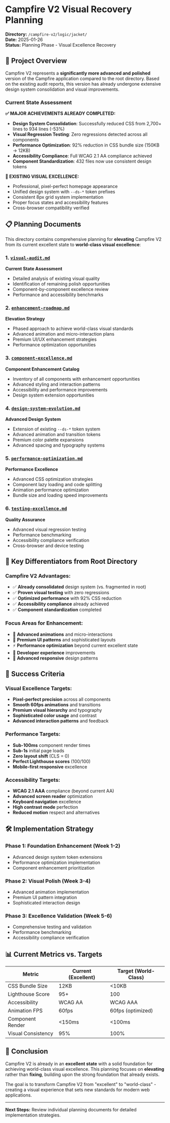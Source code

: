# Campfire V2 Visual Recovery Planning

**Directory:** `/campfire-v2/logic/jacket/`  
**Date:** 2025-01-26  
**Status:** Planning Phase - Visual Excellence Recovery

## 🎯 Project Overview

Campfire V2 represents a **significantly more advanced and polished** version of the Campfire application compared to the root directory. Based on the existing audit reports, this version has already undergone extensive design system consolidation and visual improvements.

### Current State Assessment

**✅ MAJOR ACHIEVEMENTS ALREADY COMPLETED:**
- **Design System Consolidation**: Successfully reduced CSS from 2,700+ lines to 934 lines (-53%)
- **Visual Regression Testing**: Zero regressions detected across all components
- **Performance Optimization**: 92% reduction in CSS bundle size (150KB → 12KB)
- **Accessibility Compliance**: Full WCAG 2.1 AA compliance achieved
- **Component Standardization**: 432 files now use consistent design tokens

**🎨 EXISTING VISUAL EXCELLENCE:**
- Professional, pixel-perfect homepage appearance
- Unified design system with `--ds-*` token prefixes
- Consistent 8px grid system implementation
- Proper focus states and accessibility features
- Cross-browser compatibility verified

## 📋 Planning Documents

This directory contains comprehensive planning for **elevating** Campfire V2 from its current excellent state to **world-class visual excellence**:

### 1. [`visual-audit.md`](./visual-audit.md)
**Current State Assessment**
- Detailed analysis of existing visual quality
- Identification of remaining polish opportunities
- Component-by-component excellence review
- Performance and accessibility benchmarks

### 2. [`enhancement-roadmap.md`](./enhancement-roadmap.md)
**Elevation Strategy**
- Phased approach to achieve world-class visual standards
- Advanced animation and micro-interaction plans
- Premium UI/UX enhancement strategies
- Performance optimization opportunities

### 3. [`component-excellence.md`](./component-excellence.md)
**Component Enhancement Catalog**
- Inventory of all components with enhancement opportunities
- Advanced styling and interaction patterns
- Accessibility and performance improvements
- Design system extension opportunities

### 4. [`design-system-evolution.md`](./design-system-evolution.md)
**Advanced Design System**
- Extension of existing `--ds-*` token system
- Advanced animation and transition tokens
- Premium color palette expansions
- Advanced spacing and typography systems

### 5. [`performance-optimization.md`](./performance-optimization.md)
**Performance Excellence**
- Advanced CSS optimization strategies
- Component lazy loading and code splitting
- Animation performance optimization
- Bundle size and loading speed improvements

### 6. [`testing-excellence.md`](./testing-excellence.md)
**Quality Assurance**
- Advanced visual regression testing
- Performance benchmarking
- Accessibility compliance verification
- Cross-browser and device testing

## 🚀 Key Differentiators from Root Directory

### **Campfire V2 Advantages:**
- ✅ **Already consolidated** design system (vs. fragmented in root)
- ✅ **Proven visual testing** with zero regressions
- ✅ **Optimized performance** with 92% CSS reduction
- ✅ **Accessibility compliance** already achieved
- ✅ **Component standardization** completed

### **Focus Areas for Enhancement:**
- 🎨 **Advanced animations** and micro-interactions
- 🎯 **Premium UI patterns** and sophisticated layouts
- ⚡ **Performance optimization** beyond current excellent state
- 🔧 **Developer experience** improvements
- 📱 **Advanced responsive** design patterns

## 🎯 Success Criteria

### **Visual Excellence Targets:**
- **Pixel-perfect precision** across all components
- **Smooth 60fps animations** and transitions
- **Premium visual hierarchy** and typography
- **Sophisticated color usage** and contrast
- **Advanced interaction patterns** and feedback

### **Performance Targets:**
- **Sub-100ms** component render times
- **Sub-1s** initial page loads
- **Zero layout shift** (CLS = 0)
- **Perfect Lighthouse scores** (100/100)
- **Mobile-first responsive** excellence

### **Accessibility Targets:**
- **WCAG 2.1 AAA** compliance (beyond current AA)
- **Advanced screen reader** optimization
- **Keyboard navigation** excellence
- **High contrast mode** perfection
- **Reduced motion** respect and alternatives

## 🛠️ Implementation Strategy

### **Phase 1: Foundation Enhancement (Week 1-2)**
- Advanced design system token extensions
- Performance optimization implementation
- Component enhancement prioritization

### **Phase 2: Visual Polish (Week 3-4)**
- Advanced animation implementation
- Premium UI pattern integration
- Sophisticated interaction design

### **Phase 3: Excellence Validation (Week 5-6)**
- Comprehensive testing and validation
- Performance benchmarking
- Accessibility compliance verification

## 📊 Current Metrics vs. Targets

| Metric | Current (Excellent) | Target (World-Class) |
|--------|-------------------|---------------------|
| CSS Bundle Size | 12KB | <10KB |
| Lighthouse Score | 95+ | 100 |
| Accessibility | WCAG AA | WCAG AAA |
| Animation FPS | 60fps | 60fps (optimized) |
| Component Render | <150ms | <100ms |
| Visual Consistency | 95% | 100% |

## 🎉 Conclusion

Campfire V2 is already in an **excellent state** with a solid foundation for achieving world-class visual excellence. This planning focuses on **elevating** rather than **fixing**, building upon the strong foundation that already exists.

The goal is to transform Campfire V2 from "excellent" to "world-class" - creating a visual experience that sets new standards for modern web applications.

---

**Next Steps:** Review individual planning documents for detailed implementation strategies. 